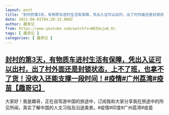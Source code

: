 ```yaml
---
layout: post
title: "封村的第3天，有物质车进村生活有保障，凭出入证可以出村，出了村外面还是封锁状态，上不了班，也拿不了货！没收入还能支撑一段时间！#疫情#广州荔湾#疫苗【趣哥记】"
date: 2021-06-01T04:20:15.000Z
author: 趣哥记
from: https://www.youtube.com/watch?v=N83dxjwb_Kc
tags: [ 趣哥记 ]
categories: [ 趣哥记 ]
---
```

<!--1622521215000-->
[封村的第3天，有物质车进村生活有保障，凭出入证可以出村，出了村外面还是封锁状态，上不了班，也拿不了货！没收入还能支撑一段时间！#疫情#广州荔湾#疫苗【趣哥记】](https://www.youtube.com/watch?v=N83dxjwb_Kc)
------

<div>
大家好！我是趣哥，正在自驾游中国的旅途中，订阅我和大家分享我在旅途中的所见所闻，真实了解中国的人文习俗及沿途美景。#疫情#印度#广州荔湾#疫苗
</div>
